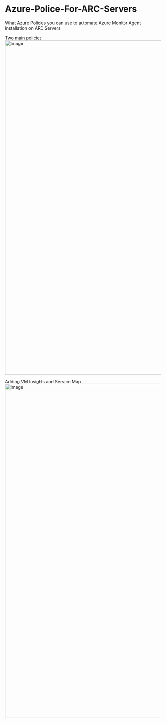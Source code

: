 # Azure-Police-For-ARC-Servers
What Azure Policies you can use to automate Azure Monitor Agent installation on ARC Servers





Two main policies
<img width="1082" alt="image" src="https://github.com/ruolivei/Azure-Police-For-ARC-Servers/assets/16666958/aae0dba5-4d13-487f-b15e-ceeb814a250c">

Adding VM Insights and Service Map
<img width="1081" alt="image" src="https://github.com/ruolivei/Azure-Police-For-ARC-Servers/assets/16666958/df79a86c-81b0-43df-9aee-d9ef94e49c6c">
